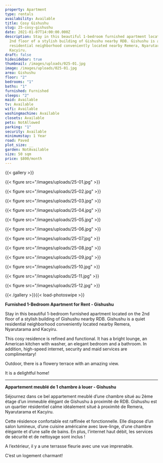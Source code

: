 ```yaml
---
property: Apartment
type: rentals
availability: Available
title: Cosy Gishushu
slug: 25-cosy-gishushu
date: 2021-01-07T14:00:00.000Z
description: Stay in this beautiful 1-bedroom furnished apartment located on the
  2nd floor of a stylish building of Gishushu nearby RDB. Gishushu is a quiet
  residential neighborhood conveniently located nearby Remera, Nyarutarama and
  Kacyiru.
draft: false
hidesidebar: true
thumbnail: /images/uploads/025-01.jpg
image: /images/uploads/025-01.jpg
area: Gishushu
floor: "2"
bedrooms: "1"
baths: "1"
furnished: Furnished
sleeps: "2"
maid: Available
tv: Available
wifi: Available
washingmachine: Available
closets: Available
pets: NotAllowed
parking: "1"
security: Available
minimumstay: 1 Year
road: Paved
plot_size: __
garden: NotAvailable
size: 50 sqm
price: $800/month
---
```

{{< gallery >}}

{{< figure src="/images/uploads/25-01.jpg" >}}

{{< figure src="/images/uploads/25-02.jpg" >}}

{{< figure src="/images/uploads/25-03.jpg" >}}

{{< figure src="/images/uploads/25-04.jpg" >}}

{{< figure src="/images/uploads/25-05.jpg" >}}

{{< figure src="/images/uploads/25-06.jpg" >}}

{{< figure src="/images/uploads/25-07.jpg" >}}

{{< figure src="/images/uploads/25-08.jpg" >}}

{{< figure src="/images/uploads/25-09.jpg" >}}

{{< figure src="/images/uploads/25-10.jpg" >}}

{{< figure src="/images/uploads/25-11.jpg" >}}

{{< figure src="/images/uploads/25-12.jpg" >}}

{{< /gallery >}}{{< load-photoswipe >}}

**Furnished 1-Bedroom Apartment for Rent - Gishushu**

Stay in this beautiful 1-bedroom furnished apartment located on the 2nd floor of a stylish building of Gishushu nearby RDB. Gishushu is a quiet residential neighborhood conveniently located nearby Remera, Nyarutarama and Kacyiru.

This cosy residence is refined and functional. It has a bright lounge, an American kitchen with washer, an elegant bedroom and a bathroom. In addition, high-speed internet, security and maid services are complimentary!

Outdoor, there is a flowery terrace with an amazing view.

It is a delightful home!

- - -

**Appartement meublé de 1 chambre à louer - Gishushu**

Séjournez dans ce bel appartement meublé d’une chambre situé au 2ème étage d’un immeuble élégant de Gishushu à proximité de RDB. Gishushu est un quartier résidentiel calme idéalement situé à proximité de Remera, Nyarutarama et Kacyiru.

Cette résidence confortable est raffinée et fonctionnelle. Elle dispose d’un salon lumineux, d’une cuisine américaine avec lave-linge, d’une chambre élégante et d’une salle de bains. En plus, l’internet haut débit, les services de sécurité et de nettoyage sont inclus !

A l’extérieur, il y a une terrasse fleurie avec une vue imprenable.

C’est un logement charmant!